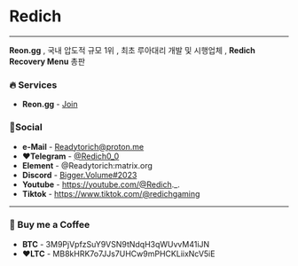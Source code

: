 # Redich
---
**Reon.gg** , 국내 압도적 규모 1위 , 최초 루아대리 개발 및 시행업체 , **Redich Recovery Menu** 총판

### 🔥 Services
* **Reon.gg** - [Join](http://Reon.gg)

### 🔗Social
* **e-Mail** - Readytorich@proton.me
* **❤Telegram** - [@Redich0_0](https://t.me/Redich0_0)
* **Element** - @Readytorich:matrix.org
* **Discord** - [Bigger.Volume#2023](https://discord.com/users/1053641830639603736)
* **Youtube** - https://youtube.com/@Redich._.
* **Tiktok** - https://www.tiktok.com/@redichgaming
---
### 🍷 Buy me a Coffee
* **BTC** - 3M9PjVpfzSuY9VSN9tNdqH3qWUvvM41iJN
* **❤LTC** - MB8kHRK7o7JJs7UHCw9mPHCKLiixNcV5iE

